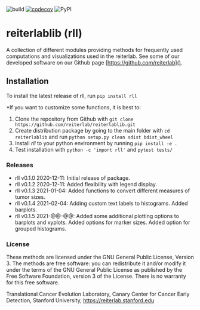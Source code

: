 ![build](https://github.com/reiterlab/reiterlablib/workflows/build/badge.svg)
[![codecov](https://codecov.io/gh/reiterlab/reiterlablib/branch/main/graph/badge.svg?token=3OJS5MCMSC)](https://codecov.io/gh/reiterlab/reiterlablib)
![PyPI](https://github.com/reiterlab/reiterlablib/workflows/PyPI/badge.svg)

# reiterlablib (rll)
A collection of different modules providing methods for frequently used computations and visualizations used in the reiterlab. 
See some of our developed software on our Github page [https://github.com/reiterlab]().


## <a name="installation"> Installation 
To install the latest release of rll, run ```pip install rll```


*If you want to customize some functions, it is best to:
1. Clone the repository from Github with ```git clone https://github.com/reiterlab/reiterlablib.git```
1. Create distribution package by going to the main folder with ```cd reiterlablib``` and run ```python setup.py clean sdist bdist_wheel``` 
1. Install *rll* to your python environment by running ```pip install -e .```
1. Test installation with ```python -c 'import rll'``` and ```pytest tests/```

### <a name="releases"> Releases
* rll v0.1.0 2020-12-11: Initial release of package.
* rll v0.1.2 2020-12-11: Added flexibility with legend display.
* rll v0.1.3 2021-01-04: Added functions to convert different measures of tumor sizes.
* rll v0.1.4 2021-02-04: Adding custom text labels to histograms. Added barplots.
* rll v0.1.5 2021-@@-@@: Added some additional plotting options to barplots and xyplots. Added options for marker sizes. Added option for grouped histograms.

### License
These methods are licensed under the GNU General Public License, Version 3. The methods are free software: you can redistribute it and/or modify it under the terms of the GNU General Public License as published by the Free Software Foundation, version 3 of the License. There is no warranty for this free software.

Translational Cancer Evolution Laboratory, Canary Center for Cancer Early Detection, Stanford University, https://reiterlab.stanford.edu